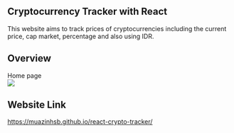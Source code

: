 ## Cryptocurrency Tracker with React
This website aims to track prices of cryptocurrencies including the current price, cap market, percentage and also using IDR.

## Overview
Home page
</br>
<img src="https://user-images.githubusercontent.com/45221381/136969802-26cc71cf-6736-4e3e-84d8-f06b3f8cede1.png">

## Website Link
https://muazinhsb.github.io/react-crypto-tracker/
